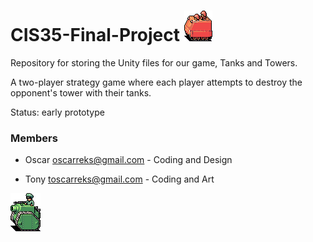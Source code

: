 # CIS35-Final-Project     ![red][redtank]
Repository for storing the Unity files for our game, Tanks and Towers.

A two-player strategy game where each player attempts to destroy the opponent's tower with their tanks.

Status: early prototype 


### Members
- Oscar oscarreks@gmail.com - Coding and Design

- Tony toscarreks@gmail.com -  Coding and Art

 ![green][greentank]

[greentank]: https://github.com/oscarreks/CIS35-Final-Project/blob/master/Assets/Sprites/Tank-Green.png "choo choo"
[redtank]: https://github.com/oscarreks/CIS35-Final-Project/blob/master/Assets/Sprites/APC-red.png "vrummm"
